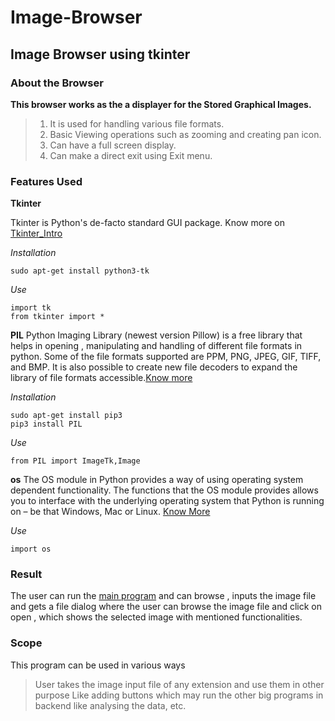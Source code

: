 # Image-Browser
## Image Browser using tkinter

### About the Browser
**This browser works as the a displayer for the Stored Graphical Images.**
>1. It is used for handling various file formats.
>2. Basic Viewing operations such as zooming and creating pan icon.
>3. Can have a full screen display.
>4. Can make a direct exit using Exit menu.

### Features Used

**Tkinter**

Tkinter is Python's de-facto standard GUI package. Know more on [Tkinter_Intro](https://www.tutorialspoint.com/python/python_gui_programming.htm)

*Installation*

    sudo apt-get install python3-tk

*Use*

    import tk
    from tkinter import *

**PIL**
Python Imaging Library (newest version Pillow) is a free library that helps in opening , manipulating and handling of different file formats in python. Some of the file formats supported are PPM, PNG, JPEG, GIF, TIFF, and BMP. It is also possible to create new file decoders to expand the library of file formats accessible.[Know more](https://www.pythonforbeginners.com/pil/)

*Installation*

    sudo apt-get install pip3
    pip3 install PIL

*Use*

    from PIL import ImageTk,Image

**os**
The OS module in Python provides a way of using operating system dependent functionality. The functions that the OS module provides allows you to interface with the underlying operating system that Python is running on – be that Windows, Mac or Linux.
[Know More](https://www.geeksforgeeks.org/os-module-python-examples/)

*Use*

    import os

### Result

The user can run the [main program](https://github.com/Ratna04priya/Image-Browser/blob/master/model.py) and can browse , inputs the image file and gets a file dialog where the user can browse the image file  and click on open , which shows the selected image with mentioned functionalities.

### Scope

This program can be used in various ways 
>User takes the image input file of any extension and use them in other purpose
>Like adding buttons which may run the other big programs in backend like analysing the data, etc.



